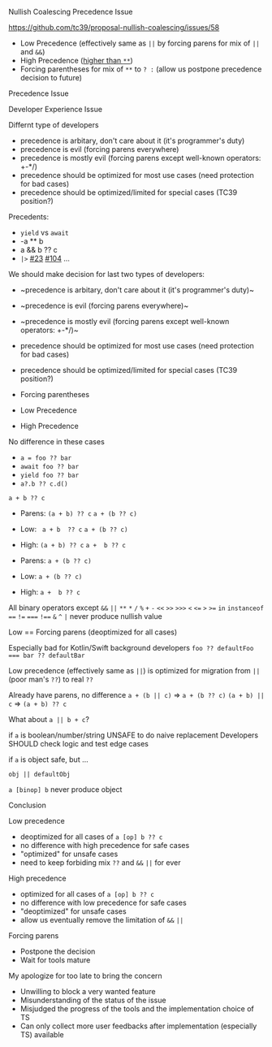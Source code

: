 Nullish Coalescing Precedence Issue

https://github.com/tc39/proposal-nullish-coalescing/issues/58

- Low Precedence (effectively same as `||` by forcing parens for mix of `||` and `&&`)
- High Precedence ([higher than `**`](https://github.com/tc39/proposal-nullish-coalescing/issues/26#issuecomment-511344028))
- Forcing parentheses for mix of `**` to `? :` (allow us postpone precedence decision to future)

Precedence Issue

Developer Experience Issue

Differnt type of developers

- precedence is arbitary, don't care about it (it's programmer's duty)
- precedence is evil (forcing parens everywhere)
- precedence is mostly evil (forcing parens except well-known operators: +-*/)
- precedence should be optimized for most use cases (need protection for bad cases)
- precedence should be optimized/limited for special cases (TC39 position?)

Precedents:
- `yield` vs `await`
- -a ** b
- a && b ?? c
- `|>` [#23](https://github.com/tc39/proposal-pipeline-operator/issues/23) [#104](https://github.com/tc39/proposal-pipeline-operator/issues/104) ...

We should make decision for last two types of developers:
- ~precedence is arbitary, don't care about it (it's programmer's duty)~
- ~precedence is evil (forcing parens everywhere)~
- ~precedence is mostly evil (forcing parens except well-known operators: +-*/)~
- precedence should be optimized for most use cases (need protection for bad cases)
- precedence should be optimized/limited for special cases (TC39 position?)

- Forcing parentheses
- Low Precedence
- High Precedence

No difference in these cases
- `a = foo ?? bar`
- `await foo ?? bar`
- `yield foo ?? bar`
- `a?.b ?? c.d()`

`a + b ?? c`

- Parens: `(a + b) ?? c` `a + (b ?? c)`
- Low:    ` a + b  ?? c` `a + (b ?? c)`
- High:   `(a + b) ?? c` `a +  b ?? c `

- Parens: `a + (b ?? c)`
- Low:    `a + (b ?? c)`
- High:   `a +  b ?? c `

All binary operators except `&&` `||`
`**` `*` `/` `%` `+` `-` `<<` `>>` `>>>` `<` `<=` `>` `>=`
`in` `instanceof` `==` `!=` `===` `!==` `&` `^` `|`
never produce nullish value

Low == Forcing parens (deoptimized for all cases)

Especially bad for Kotlin/Swift background developers
`foo ?? defaultFoo === bar ?? defaultBar`

Low precedence (effectively same as `||`) is optimized
for migration from `||` (poor man's `??`) to real `??`

Already have parens, no difference
`a + (b || c)` => `a + (b ?? c)`
`(a + b) || c` => `(a + b) ?? c`

What about `a || b + c`?

if `a` is boolean/number/string
UNSAFE to do naive replacement
Developers SHOULD check logic and test edge cases

if `a` is object
safe, but ...

`obj || defaultObj`

`a [binop] b` never produce object

Conclusion

Low precedence
- deoptimized for all cases of `a [op] b ?? c`
- no difference with high precedence for safe cases
- "optimized" for unsafe cases
- need to keep forbiding mix `??` and `&&` `||` for ever

High precedence
- optimized for all cases of `a [op] b ?? c`
- no difference with low precedence for safe cases
- "deoptimized" for unsafe cases
- allow us eventually remove the limitation of `&&` `||`

Forcing parens
- Postpone the decision
- Wait for tools mature

My apologize for too late to bring the concern
- Unwilling to block a very wanted feature
- Misunderstanding of the status of the issue
- Misjudged the progress of the tools and the implementation choice of TS
- Can only collect more user feedbacks after implementation (especially TS) available
